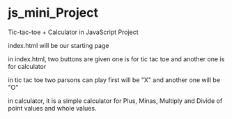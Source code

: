 # js_mini_Project
Tic-tac-toe + Calculator in JavaScript Project

index.html will be our starting page

in index.html, two buttons are given one is for tic tac toe and another one is for calculator

in tic tac toe two parsons can play first will be "X" and another one will be "O"

in calculator, it is a simple calculator for Plus, Minas, Multiply and Divide of point values and whole values.
